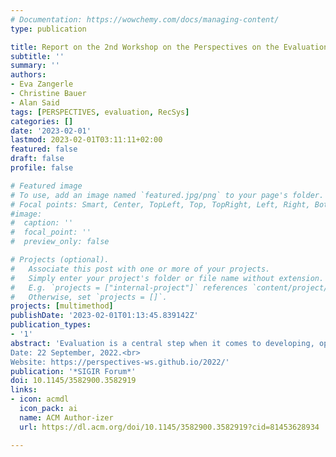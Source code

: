 ```yaml
---
# Documentation: https://wowchemy.com/docs/managing-content/
type: publication

title: Report on the 2nd Workshop on the Perspectives on the Evaluation of Recommender Systems (PERSPECTIVES 2022) at RecSys 2022
subtitle: ''
summary: ''
authors:
- Eva Zangerle
- Christine Bauer
- Alan Said
tags: [PERSPECTIVES, evaluation, RecSys]
categories: []
date: '2023-02-01'
lastmod: 2023-02-01T03:11:11+02:00
featured: false
draft: false
profile: false

# Featured image
# To use, add an image named `featured.jpg/png` to your page's folder.
# Focal points: Smart, Center, TopLeft, Top, TopRight, Left, Right, BottomLeft, Bottom, BottomRight.
#image:
#  caption: ''
#  focal_point: ''
#  preview_only: false

# Projects (optional).
#   Associate this post with one or more of your projects.
#   Simply enter your project's folder or file name without extension.
#   E.g. `projects = ["internal-project"]` references `content/project/deep-learning/index.md`.
#   Otherwise, set `projects = []`.
projects: [multimethod]
publishDate: '2023-02-01T01:13:45.839142Z'
publication_types:
- '1'
abstract: 'Evaluation is a central step when it comes to developing, optimizing, and deploying recommender systems. The PERSPECTIVES 2022 workshop at the 16th ACM Conference on Recommender Systems brought together academia and industry to critically reflect on the evaluation of recommender systems. The primary goal of the workshop was to capture the current state of evaluation from different, and maybe even diverging or contradictory perspectives.<br>
Date: 22 September, 2022.<br>
Website: https://perspectives-ws.github.io/2022/'
publication: '*SIGIR Forum*'
doi: 10.1145/3582900.3582919
links: 
- icon: acmdl
  icon_pack: ai
  name: ACM Author-izer
  url: https://dl.acm.org/doi/10.1145/3582900.3582919?cid=81453628934

---
```


